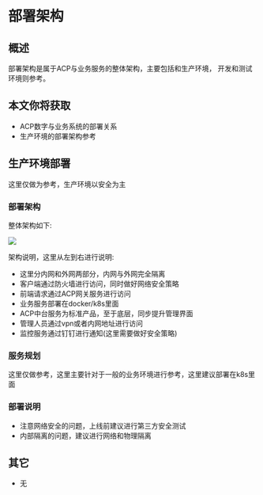 # 部署架构

## 概述
部署架构是属于ACP与业务服务的整体架构，主要包括和生产环境，
开发和测试环境则参考。

## 本文你将获取

- ACP数字与业务系统的部署关系
- 生产环境的部署架构参考

## 生产环境部署

这里仅做为参考，生产环境以安全为主

### 部署架构

整体架构如下:

<img src="/operation/deploy_pro_v1.jpg">

架构说明，这里从左到右进行说明:

- 这里分内网和外网两部分，内网与外网完全隔离
- 客户端通过防火墙进行访问，同时做好网络安全策略
- 前端请求通过ACP网关服务进行访问
- 业务服务部署在docker/k8s里面
- ACP中台服务为标准产品，至于底层，同步提升管理界面
- 管理人员通过vpn或者内网地址进行访问
- 监控服务通过钉钉进行通知(这里需要做好安全策略)

### 服务规划

这里仅做参考，这里主要针对于一般的业务环境进行参考，这里建议部署在k8s里面

### 部署说明

- 注意网络安全的问题，上线前建议进行第三方安全测试
- 内部隔离的问题，建议进行网络和物理隔离

## 其它

- 无

